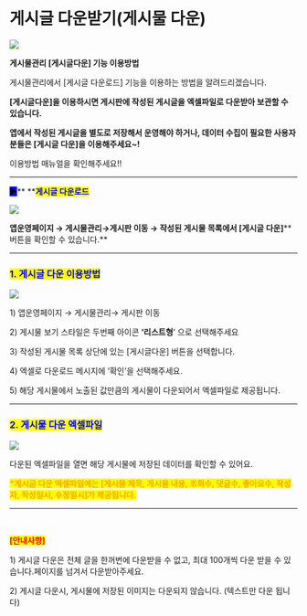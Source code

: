 # 게시글 다운받기(게시물 다운)

![](https://wp.swing2app.co.kr/wp-content/uploads/2019/05/%EA%B2%8C%EC%8B%9C%EA%B8%80%EB%8B%A4%EC%9A%B4-%EC%A0%9C%EB%AA%A9.png)

**게시물관리 \[게시글다운] 기능 이용방법**

게시물관리에서 \[게시글 다운로드] 기능을 이용하는 방법을 알려드리겠습니다.

**\[게시글다운]을 이용하시면 게시판에 작성된 게시글을 엑셀파일로 다운받아 보관할 수 있습니다.**

**앱에서 작성된 게시글을 별도로 저장해서 운영해야 하거나, 데이터 수집이 필요한 사용자분들은 \[게시글 다운]을 이용해주세요\~!**

이용방법 매뉴얼을 확인해주세요!!

***

<mark style="background-color:blue;">**▶**</mark>**  **<mark style="color:blue;">**게시글 다운로드**</mark>

![](https://wp.swing2app.co.kr/wp-content/uploads/2019/05/%EA%B2%8C%EC%8B%9C%EA%B8%80%EB%8B%A4%EC%9A%B4.png)

**앱운영페이지 → 게시물관리→게시판 이동 → 작성된 게시물 목록에서 **<mark style="color:blue;">**\[게시글 다운]**</mark>** 버튼을 확인할 수 있습니다.**

***

### <mark style="color:blue;">**1. 게시글 다운 이용방법**</mark>

![](https://wp.swing2app.co.kr/wp-content/uploads/2019/05/%EA%B2%8C%EC%8B%9C%EA%B8%80%EB%8B%A4%EC%9A%B42.png)

1\) 앱운영페이지 → 게시물관리→ 게시판 이동

2\) 게시물 보기 스타일은 두번째 아이콘 **‘리스트형**‘ 으로 선택해주세요

3\) 작성된 게시물 목록 상단에 있는 \[게시글다운] 버튼을 선택합니다.

4\) 엑셀로 다운로드 메시지에 ‘확인’을 선택해주세요.

5\) 해당 게시물에서 노출된 값만큼의 게시물이 다운되어서 엑셀파일로 제공됩니다.

***

### <mark style="color:blue;">**2. 게시물 다운 엑셀파일**</mark>

![](https://wp.swing2app.co.kr/wp-content/uploads/2019/05/%EA%B2%8C%EC%8B%9C%EA%B8%80%EB%8B%A4%EC%9A%B43.png)

다운된 엑셀파일을 열면 해당 게시물에 저장된 데이터를 확인할 수 있어요.

<mark style="color:orange;">**\*게시글 다운 엑셀파일에는 \[게시물 제목, 게시물 내용, 조회수, 댓글수, 좋아요수, 작성자, 작성일시, 수정일시]가 제공됩니다.**</mark>

***

​

<mark style="color:red;">**\[안내사항]**</mark>

1\) 게시글 다운은 전체 글을 한꺼번에 다운받을 수 없고, 최대 100개씩 다운 받을 수 있습니다.페이지를 넘겨서 다운받아주세요.

2\) 게시글 다운시, 게시물에 저장된 이미지는 다운되지 않습니다. (텍스트만 다운 됩니다)
